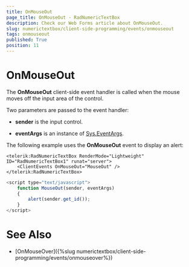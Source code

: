 ```yaml
---
title: OnMouseOut
page_title: OnMouseOut - RadNumericTextBox
description: Check our Web Forms article about OnMouseOut.
slug: numerictextbox/client-side-programming/events/onmouseout
tags: onmouseout
published: True
position: 11
---
```


# OnMouseOut



The **OnMouseOut** client-side event handler is called when the mouse moves off the input area of the control.


Two parameters are passed to the event handler:

* **sender** is the input control.

* **eventArgs** is an instance of [Sys.EventArgs](https://www.asp.net/AJAX/Documentation/Live/ClientReference/Sys/EventArgsClass/default.aspx).

The following example uses the **OnMouseOut** event to display an alert:

````ASPNET
<telerik:RadNumericTextBox RenderMode="Lightweight" ID="RadNumericTextBox1" runat="server">
	<ClientEvents OnMouseOut="MouseOut" />
</telerik:RadNumericTextBox>
````



````JavaScript
<script type="text/javascript">
	function MouseOut(sender, eventArgs)
	{
		alert(sender.get_id());
	}
</script>
````



# See Also

 * [OnMouseOver]({%slug numerictextbox/client-side-programming/events/onmouseover%})
